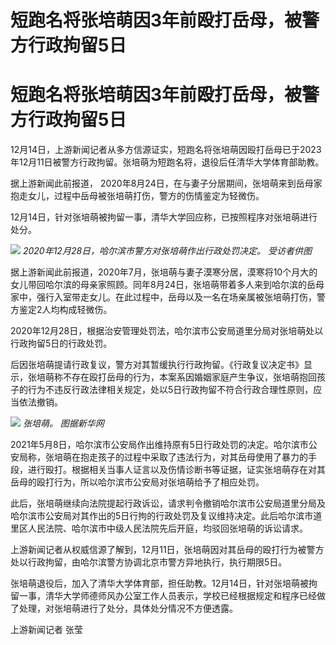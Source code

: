 # 短跑名将张培萌因3年前殴打岳母，被警方行政拘留5日

# 短跑名将张培萌因3年前殴打岳母，被警方行政拘留5日

12月14日，上游新闻记者从多方信源证实，短跑名将张培萌因殴打岳母已于2023年12月11日被警方行政拘留。张培萌为短跑名将，退役后任清华大学体育部助教。

据上游新闻此前报道， 2020年8月24日，在与妻子分居期间，张培萌来到岳母家抱走女儿，过程中岳母被张培萌打伤，警方的伤情鉴定为轻微伤。

12月14日，针对张培萌被拘留一事，清华大学回应称，已按照程序对张培萌进行处分。

![](https://inews.gtimg.com/om_bt/OdKBDL_yeSDBQ8M6YfrrZSrcYjPPSk_ygaWuVgPfa1m_EAA/1000)
_2020年12月28日，哈尔滨市警方对张培萌作出行政处罚决定。 受访者供图_

据上游新闻此前报道，2020年7月，张培萌与妻子漠寒分居，漠寒将10个月大的女儿带回哈尔滨的母亲家照顾。同年8月24日，张培萌带着多人来到哈尔滨的岳母家中，强行入室带走女儿。在此过程中，岳母以及一名在场亲属被张培萌打伤，警方鉴定2人均构成轻微伤。

2020年12月28日，根据治安管理处罚法，哈尔滨市公安局道里分局对张培萌处以行政拘留5日的行政处罚。

后因张培萌提请行政复议，警方对其暂缓执行行政拘留。《行政复议决定书》显示，张培萌称不存在殴打岳母的行为，本案系因婚姻家庭产生争议，张培萌抱回孩子的行为不违反行政法律相关规定，处以5日行政拘留不符合行政合理性原则，应当依法撤销。

![](https://inews.gtimg.com/om_bt/OUgmEXVJnkcaDvYbDFrGszMnX0bcjQCYKccSioYWG_-9MAA/1000)
_张培萌。 图据新华网_

2021年5月8日，哈尔滨市公安局作出维持原有5日行政处罚的决定。哈尔滨市公安局称，张培萌在抱走孩子的过程中采取了违法行为，对其岳母使用了暴力的手段，进行殴打。根据相关当事人证言以及伤情诊断书等证据，证实张培萌存在对其岳母的殴打行为，所以哈尔滨市公安局对张培萌给予了相应处罚。

此后，张培萌继续向法院提起行政诉讼，请求判令撤销哈尔滨市公安局道里分局及哈尔滨市公安局对其作出的5日行拘的行政处罚及复议维持决定。此后哈尔滨市道里区人民法院、哈尔滨市中级人民法院先后开庭，均驳回张培萌的诉讼请求。

上游新闻记者从权威信源了解到，12月11日，张培萌因对其岳母的殴打行为被警方处以行政拘留，由哈尔滨警方协调北京市警方异地执行，执行期限5日。

张培萌退役后，加入了清华大学体育部，担任助教。12月14日，针对张培萌被拘留一事，清华大学师德师风办公室工作人员表示，学校已经根据规定和程序已经做了处理，对张培萌进行了处分，具体处分情况不方便透露。

上游新闻记者 张莹

